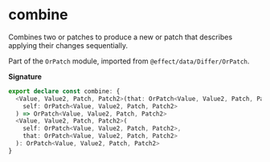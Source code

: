 # combine

Combines two or patches to produce a new or patch that describes applying
their changes sequentially.

Part of the `OrPatch` module, imported from `@effect/data/Differ/OrPatch`.

**Signature**

```ts
export declare const combine: {
  <Value, Value2, Patch, Patch2>(that: OrPatch<Value, Value2, Patch, Patch2>): (
    self: OrPatch<Value, Value2, Patch, Patch2>
  ) => OrPatch<Value, Value2, Patch, Patch2>
  <Value, Value2, Patch, Patch2>(
    self: OrPatch<Value, Value2, Patch, Patch2>,
    that: OrPatch<Value, Value2, Patch, Patch2>
  ): OrPatch<Value, Value2, Patch, Patch2>
}
```
